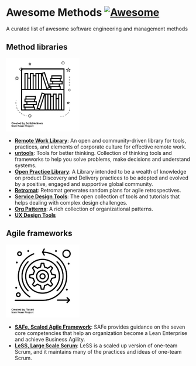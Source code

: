 # Awesome Methods [![Awesome](https://cdn.rawgit.com/sindresorhus/awesome/d7305f38d29fed78fa85652e3a63e154dd8e8829/media/badge.svg)](https://github.com/sindresorhus/awesome)

A curated list of awesome software engineering and management methods

## Method libraries

<img src="https://github.com/adersberger/awesome-methods/raw/master/img/noun_Library_1957139.png" width="200" />

 * **[Remote Work Library](https://www.remoteworklibrary.io)**: An open and community-driven library for tools, practices, and elements of corporate culture for effective remote work. 
 * **[untools](https://untools.co)**: Tools for better thinking. Collection of thinking tools and frameworks to help you solve problems, make decisions and understand systems.
 * **[Open Practice Library](https://openpracticelibrary.com)**: A Library intended to be a wealth of knowledge on product Discovery and Delivery practices to be adopted and evolved by a positive, engaged and supportive global community.
 * **[Retromat](https://retromat.org)**: Retromat generates random plans for agile retrospectives.
 * **[Service Design Tools](https://servicedesigntools.org)**: The open collection of tools and tutorials that helps dealing with complex design challenges.
 * **[Org Patterns](https://sites.google.com/a/scrumplop.org/published-patterns)**: A rich collection of organizational patterns.
 * **[UX Design Tools](https://uxpro.cc/toolbox)**
 
## Agile frameworks

<img src="https://github.com/adersberger/awesome-methods/raw/master/img/noun_agile_3168518.png" width="200" />

 * **[SAFe, Scaled Agile Framework](https://www.scaledagileframework.com)**: SAFe provides guidance on the seven core competencies that help an organization become a Lean Enterprise and achieve Business Agility.
 * **[LeSS, Large Scale Scrum](https://less.works)**: LeSS is a scaled up version of one-team Scrum, and it maintains many of the practices and ideas of one-team Scrum.
